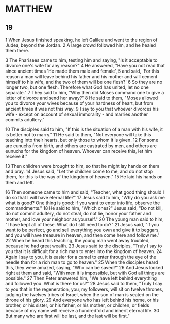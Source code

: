 # MATTHEW

## 19

1 When Jesus finished speaking, he left Galilee and went to the region of Judea, beyond the Jordan. 2 A large crowd followed him, and he healed them there.

3 The Pharisees came to him, testing him and saying, "Is it acceptable to divorce one's wife for any reason?" 4 He answered, "Have you not read that since ancient times 'He made them male and female', 5 and said, 'For this reason a man will leave behind his father and his mother and will cement himself to his wife, and the two of them will be one flesh?' 6 So they are no longer two, but one flesh. Therefore what God has united, let no one separate." 7 They said to him, "Why then did Moses command one to give a letter of divorce and send her away?" 8 He said to them, "Moses allowed you to divorce your wives because of your hardness of heart, but from ancient times it was not this way. 9 I say to you that whoever divorces his wife - except on account of sexual immorality - and marries another commits adultery." 

10 The disciples said to him, "If this is the situation of a man with his wife, it is better not to marry." 11 He said to them, "Not everyone will take this teaching into their hearts, but only those to whom it is given. 12 For some are eunuchs from birth, and others are castrated by men, and others are eunuchs for the kingdom of heaven. Whoever can receive this, let him receive it."

13 Then children were brought to him, so that he might lay hands on them and pray. 14 Jesus said, "Let the children come to me, and do not stop them, for this is the way of the kingdom of heaven." 15 He laid his hands on them and left.

16 Then someone came to him and said, "Teacher, what good thing should I do so that I will have eternal life?" 17 Jesus said to him, "Why do you ask me what is good? One thing is good: if you want to enter into life, observe the commandments." 18 He said to him, "Which ones?" Jesus said, "Do not kill, do not commit adultery, do not steal, do not lie, honor your father and mother, and love your neighbor as yourself." 20 The young man said to him, "I have kept all of these. What do I still need to do?" 21 Jesus said, "If you want to be perfect, go and sell everything you own and give it to beggars, and you will have treasure in heaven, and then come here and follow me." 22 When he heard this teaching, the young man went away troubled, because he had great wealth. 23 Jesus said to the disciples, "Truly I say to you that it is difficult for a rich man to enter into the kingdom of heaven. 24 Again I say to you, it is easier for a camel to enter through the eye of the needle than for a rich man to go to heaven." 25 When the disciples heard this, they were amazed, saying, "Who can be saved?" 26 And Jesus looked right at them and said, "With men it is impossible, but with God all things are possible." 27 Then Peter answered him, "We have left behind everything and followed you. What is there for us?" 28 Jesus said to them, "Truly I say to you that in the regeneration, you, my followers, will sit on twelve thrones, judging the twelves tribes of Israel, when the son of man is seated on the throne of his glory. 29 And everyone who has left behind his home, or his brother, or his sister, or his father, or his mother, or children, or fields because of my name will receive a hundredfold and inherit eternal life. 30 But many who are first will be last, and the last will be first."